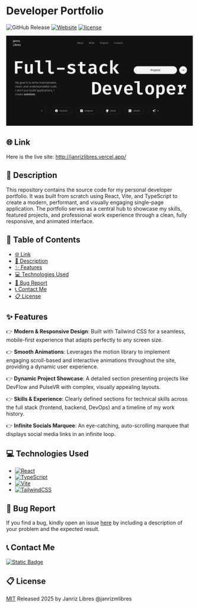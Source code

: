 # Developer Portfolio

![GitHub Release](https://img.shields.io/github/v/release/janrizmlibres/dev-portfolio?color=orange)
[![Website](https://img.shields.io/website?url=https%3A%2F%2Fjanrizlibres.vercel.app%2F)](http://janrizlibres.vercel.app/)
[![license](https://img.shields.io/badge/license-MIT-blue.svg)](LICENSE)

![Hero Section](images/hero.png)

## 🌐 Link

Here is the live site: http://janrizlibres.vercel.app/

## 📝 Description

This repository contains the source code for my personal developer portfolio. It was built from scratch using React, Vite, and TypeScript to create a modern, performant, and visually engaging single-page application. The portfolio serves as a central hub to showcase my skills, featured projects, and professional work experience through a clean, fully responsive, and animated interface.

## 📖 Table of Contents

- [🌐 Link](#-link)
- [📝 Description](#-description)
- [✨ Features](#-features)
- [💻 Technologies Used](#️-technologies-used)
- [📩 Bug Report](#-bug-report)
- [📞 Contact Me](#-contact-me)
- [📋 License](#-license)

## ✨ Features

👉 **Modern & Responsive Design**: Built with Tailwind CSS for a seamless, mobile-first experience that adapts perfectly to any screen size.

👉 **Smooth Animations**: Leverages the motion library to implement engaging scroll-based and interactive animations throughout the site, providing a dynamic user experience.

👉 **Dynamic Project Showcase**: A detailed section presenting projects like DevFlow and PulseVR with complex, visually appealing layouts.

👉 **Skills & Experience**: Clearly defined sections for technical skills across the full stack (frontend, backend, DevOps) and a timeline of my work history.

👉 **Infinite Socials Marquee**: An eye-catching, auto-scrolling marquee that displays social media links in an infinite loop.

## 💻 Technologies Used

- [![React][React.js]][React-url]
- [![TypeScript][TypeScript]][TypeScript-url]
- [![Vite][Vite]][Vite-url]
- [![TailwindCSS][TailwindCSS]][TailwindCSS-url]

## 📩 Bug Report

If you find a bug, kindly open an issue [here](https://github.com/janrizmlibres/dev-portfolio/issues/new) by including a description of your problem and the expected result.

## 📞 Contact Me

[![Static Badge](https://img.shields.io/badge/LinkedIn-janrizlibres-blue?style=flat&logo=linkedin&logoColor=%23b0c0c0&labelColor=%23363D44)
](https://www.linkedin.com/in/janrizlibres/)

## 📋 License

[MIT](https://choosealicense.com/licenses/mit/)
Released 2025 by Janriz Libres @janrizmlibres

[React.js]: https://img.shields.io/badge/react-%2320232a.svg?style=for-the-badge&logo=react&logoColor=%2361DAFB
[React-url]: https://react.dev/
[TypeScript]: https://img.shields.io/badge/typescript-%23007ACC.svg?style=for-the-badge&logo=typescript&logoColor=white
[TypeScript-url]: https://www.typescriptlang.org/
[Vite]: https://img.shields.io/badge/vite-%23646CFF.svg?style=for-the-badge&logo=vite&logoColor=white
[Vite-url]: https://vite.dev/
[TailwindCSS]: https://img.shields.io/badge/tailwindcss-%2338B2AC.svg?style=for-the-badge&logo=tailwind-css&logoColor=white
[TailwindCSS-url]: https://tailwindcss.com/
